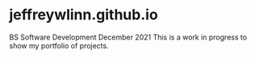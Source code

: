 # jeffreywlinn.github.io

BS Software Development December 2021
This is a work in progress to show my portfolio of projects. 
